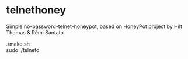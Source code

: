 telnethoney
===========

Simple no-password-telnet-honeypot, based on HoneyPot project by Hilt Thomas &amp; Rémi Santato.

./make.sh<br>
sudo ./telnetd
